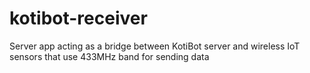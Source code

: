 # kotibot-receiver
Server app acting as a bridge between KotiBot server and wireless IoT sensors that use 433MHz band for sending data
